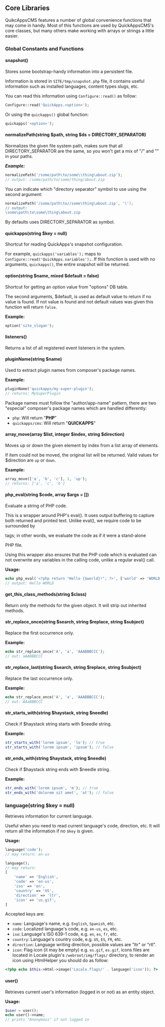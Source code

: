 Core Libraries
--------------

QuikcAppsCMS features a number of global convenience functions that may come in
handy. Most of this functions are used by QuickAppsCMS's core classes, but many
others make working with arrays or strings a little easier.


### Global Constants and Functions


#### snapshot()

Stores some bootstrap-handy information into a persistent file.

Information is stored in `SITE/tmp/snapshot.php` file, it contains
useful information such as installed languages, content types slugs, etc.

You can read this information using `Configure::read()` as follow:

```php
Configure::read('QuickApps.<option>');
```

Or using the `quickapps()` global function:

```php
quickapps('<option>');
```



#### normalizePath(string $path, string $ds = DIRECTORY_SEPARATOR)

Normalizes the given file system path, makes sure that all DIRECTORY_SEPARATOR
are the same, so you won't get a mix of "/" and "\" in your paths.

***Example:***

```php
normalizePath('/some/path\to/some\\thing\about.zip');
// output: /some/path/to/some/thing/about.zip
```

You can indicate which "directory separator" symbol to use using the second
argument:

```php
normalizePath('/some/path\to//some\thing\about.zip', '\');
// output:
\some\path\to\some\thing\about.zip
```

By defaults uses DIRECTORY_SEPARATOR as symbol.



#### quickapps(string $key = null)

Shortcut for reading QuickApps's snapshot configuration.

For example, `quickapps('variables');` maps to 
`Configure::read('QuickApps.variables');`. If this function is used with no
arguments, `quickapps()`, the entire snapshot will be returned.



#### option(string $name, mixed $default = false)

Shortcut for getting an option value from "options" DB table.

The second arguments, $default, is used as default value to return if no value
is found. If not value is found and not default values was given this function
will return `false`.

**Example:**

```php
option('site_slogan');
```



#### listeners()

Returns a list of all registered event listeners in the system.



#### pluginName(string $name)

Used to extract plugin names from composer's package names.

**Example:**

```php
pluginName('quickapps/my-super-plugin');
// returns: MySuperPlugin
```

Package names must follow the "author/app-name" pattern, there are two
"especial" composer's package names which are handled differently:

- `php`: Will return "__PHP__"
- `quickapps/cms`: Will return "__QUICKAPPS__"



#### array_move(array $list, integer $index, string $direction)

Moves up or down the given element by index from a list array of elements.

If item could not be moved, the original list will be returned. Valid values for
$direction are `up` or `down`.

**Example:**

```php
array_move(['a', 'b', 'c'], 1, 'up');
// returns: ['a', 'c', 'b']
```



#### php_eval(string $code, array $args = [])

Evaluate a string of PHP code.

This is a wrapper around PHP's eval(). It uses output buffering to capture both
returned and printed text. Unlike eval(), we require code to be surrounded by
<?php ?> tags; in other words, we evaluate the code as if it were a stand-alone
PHP file.

Using this wrapper also ensures that the PHP code which is evaluated can not
overwrite any variables in the calling code, unlike a regular eval() call.

**Usage:**

```php
echo php_eval('<?php return "Hello {$world}!"; ?>', ['world' => 'WORLD']);
// output: Hello WORLD
```



#### get_this_class_methods(string $class)

Return only the methods for the given object. It will strip out inherited methods.



#### str_replace_once(string $search, string $replace, string $subject)

Replace the first occurrence only.

**Example:**

```php
echo str_replace_once('A', 'a', 'AAABBBCCC');
// out: aAABBBCCC
```



#### str_replace_last(string $search, string $replace, string $subject)

Replace the last occurrence only.

**Example:**

```php
echo str_replace_once('A', 'a', 'AAABBBCCC');
// out: AAaBBBCCC
```



#### str_starts_with(string $haystack, string $needle)

Check if $haystack string starts with $needle string.

**Example:**

```php
str_starts_with('lorem ipsum', 'lo'); // true
str_starts_with('lorem ipsum', 'ipsum'); // false
```



#### str_ends_with(string $haystack, string $needle)

Check if $haystack string ends with $needle string.

**Example:**

```php
str_ends_with('lorem ipsum', 'm'); // true
str_ends_with('dolorem sit amet', 'at'); // false
```



### language(string $key = null)

Retrieves information for current language.

Useful when you need to read current language's code, direction, etc.
It will return all the information if no `$key` is given.


**Usage:**

```php
language('code');
// may return: en-us
```

```php
language();
// may return:
[
    'name' => 'English',
    'code' => 'en-us',
    'iso' => 'en',
    'country' => 'US',
    'direction' => 'ltr',
    'icon' => 'us.gif',
]
```

Accepted keys are:

- `name`: Language's name, e.g. `English`, `Spanish`, etc.
- `code`: Localized language's code, e.g. `en-us`, `es`, etc.
- `iso`: Language's ISO 639-1 code, e.g. `en`, `es`, `fr`, etc.
- `country`: Language's country code, e.g. `US`, `ES`, `FR`, etc.
- `direction`: Language writing direction, possible values are "ltr" or "rtl".
- `icon`: Flag icon (it may be empty) e.g. `es.gif`, `es.gif`,
   icons files are located in Locale plugin's `/webroot/img/flags/` directory,
   to render an icon using HtmlHelper you should do as follow:

```php
<?php echo $this->Html->image('Locale.flags/' . language('icon')); ?>
```



#### user()

Retrieves current user's information (logged in or not) as an entity object.

**Usage:**

```php
$user = user();
echo user()->name;
// prints "Anonymous" if not logged in
```